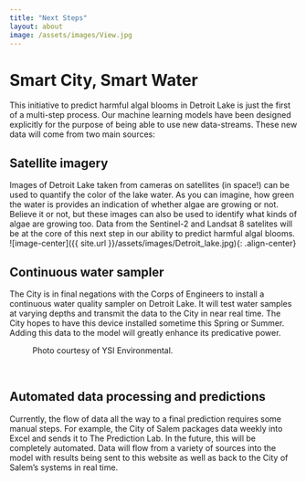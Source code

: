 ```yaml
---
title: "Next Steps"
layout: about
image: /assets/images/View.jpg
---
```


# Smart City, Smart Water
This initiative to predict harmful algal blooms in Detroit Lake is just the first of a multi-step process. Our machine learning models have been designed explicitly for the purpose of being able to use new data-streams. These new data will come from two main sources:

## Satellite imagery
Images of Detroit Lake taken from cameras on satellites (in space!) can be used to quantify the color of the lake water. As you can imagine, how green the water is provides an indication of whether algae are growing or not. Believe it or not, but these images can also be used to identify what kinds of algae are growing too. Data from the Sentinel-2 and Landsat 8 satelites will be at the core of this next step in our ability to predict harmful algal blooms.
![image-center]({{ site.url }}/assets/images/Detroit_lake.jpg){: .align-center}

## Continuous water sampler
The City is in final negations with the Corps of Engineers to install a continuous water quality sampler on Detroit Lake. It will test water samples at varying depths and transmit the data to the City in near real time. The City hopes to have this device installed sometime this Spring or Summer. Adding this data to the model will greatly enhance its predicative power.
<figure style="width: 310px" class="align-left">
  <img src="{{ site.url }}/assets/images/YSI_image.jpg" alt="">
  <figcaption>Photo courtesy of YSI Environmental.</figcaption>
</figure>
<br clear="all" />

## Automated data processing and predictions
Currently, the flow of data all the way to a final prediction requires some manual steps. For example, the City of Salem packages data weekly into Excel and sends it to The Prediction Lab. In the future, this will be completely automated. Data will flow from a variety of sources into the model with results being sent to this website as well as back to the City of Salem’s systems in real time.
<figure style="width: 600px" class="align-left">
  <img src="{{ site.url }}/assets/images/FutureWorkflow2.gif" alt="">
</figure>
<br clear="all" />
